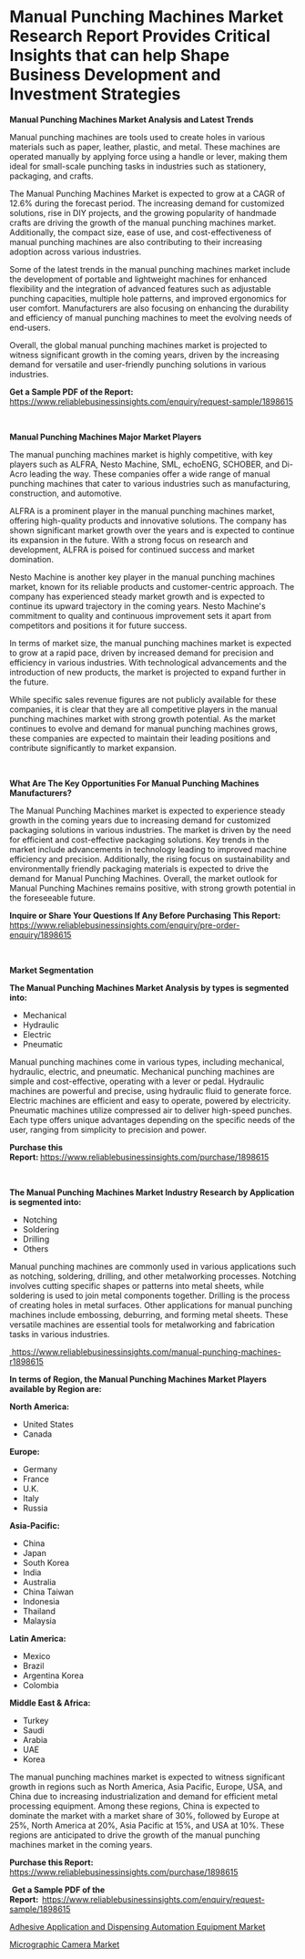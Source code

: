 <p><h1>Manual Punching Machines Market Research Report Provides Critical Insights that can help Shape Business Development and Investment Strategies</h1></p><p><strong>Manual Punching Machines Market Analysis and Latest Trends</strong></p>
<p><p>Manual punching machines are tools used to create holes in various materials such as paper, leather, plastic, and metal. These machines are operated manually by applying force using a handle or lever, making them ideal for small-scale punching tasks in industries such as stationery, packaging, and crafts.</p><p>The Manual Punching Machines Market is expected to grow at a CAGR of 12.6% during the forecast period. The increasing demand for customized solutions, rise in DIY projects, and the growing popularity of handmade crafts are driving the growth of the manual punching machines market. Additionally, the compact size, ease of use, and cost-effectiveness of manual punching machines are also contributing to their increasing adoption across various industries.</p><p>Some of the latest trends in the manual punching machines market include the development of portable and lightweight machines for enhanced flexibility and the integration of advanced features such as adjustable punching capacities, multiple hole patterns, and improved ergonomics for user comfort. Manufacturers are also focusing on enhancing the durability and efficiency of manual punching machines to meet the evolving needs of end-users.</p><p>Overall, the global manual punching machines market is projected to witness significant growth in the coming years, driven by the increasing demand for versatile and user-friendly punching solutions in various industries.</p></p>
<p><strong>Get a Sample PDF of the Report:&nbsp;</strong> <a href="https://www.reliablebusinessinsights.com/enquiry/request-sample/1898615">https://www.reliablebusinessinsights.com/enquiry/request-sample/1898615</a></p>
<p>&nbsp;</p>
<p><strong>Manual Punching Machines Major Market Players</strong></p>
<p><p>The manual punching machines market is highly competitive, with key players such as ALFRA, Nesto Machine, SML, echoENG, SCHOBER, and Di-Acro leading the way. These companies offer a wide range of manual punching machines that cater to various industries such as manufacturing, construction, and automotive.</p><p>ALFRA is a prominent player in the manual punching machines market, offering high-quality products and innovative solutions. The company has shown significant market growth over the years and is expected to continue its expansion in the future. With a strong focus on research and development, ALFRA is poised for continued success and market domination.</p><p>Nesto Machine is another key player in the manual punching machines market, known for its reliable products and customer-centric approach. The company has experienced steady market growth and is expected to continue its upward trajectory in the coming years. Nesto Machine's commitment to quality and continuous improvement sets it apart from competitors and positions it for future success.</p><p>In terms of market size, the manual punching machines market is expected to grow at a rapid pace, driven by increased demand for precision and efficiency in various industries. With technological advancements and the introduction of new products, the market is projected to expand further in the future.</p><p>While specific sales revenue figures are not publicly available for these companies, it is clear that they are all competitive players in the manual punching machines market with strong growth potential. As the market continues to evolve and demand for manual punching machines grows, these companies are expected to maintain their leading positions and contribute significantly to market expansion.</p></p>
<p>&nbsp;</p>
<p><strong>What Are The Key Opportunities For Manual Punching Machines Manufacturers?</strong></p>
<p><p>The Manual Punching Machines market is expected to experience steady growth in the coming years due to increasing demand for customized packaging solutions in various industries. The market is driven by the need for efficient and cost-effective packaging solutions. Key trends in the market include advancements in technology leading to improved machine efficiency and precision. Additionally, the rising focus on sustainability and environmentally friendly packaging materials is expected to drive the demand for Manual Punching Machines. Overall, the market outlook for Manual Punching Machines remains positive, with strong growth potential in the foreseeable future.</p></p>
<p><strong>Inquire or Share Your Questions If Any Before Purchasing This Report:</strong> <a href="https://www.reliablebusinessinsights.com/enquiry/pre-order-enquiry/1898615">https://www.reliablebusinessinsights.com/enquiry/pre-order-enquiry/1898615</a></p>
<p>&nbsp;</p>
<p><strong>Market Segmentation</strong></p>
<p><strong>The Manual Punching Machines Market Analysis by types is segmented into:</strong></p>
<p><ul><li>Mechanical</li><li>Hydraulic</li><li>Electric</li><li>Pneumatic</li></ul></p>
<p><p>Manual punching machines come in various types, including mechanical, hydraulic, electric, and pneumatic. Mechanical punching machines are simple and cost-effective, operating with a lever or pedal. Hydraulic machines are powerful and precise, using hydraulic fluid to generate force. Electric machines are efficient and easy to operate, powered by electricity. Pneumatic machines utilize compressed air to deliver high-speed punches. Each type offers unique advantages depending on the specific needs of the user, ranging from simplicity to precision and power.</p></p>
<p><strong>Purchase this Report:&nbsp;</strong><a href="https://www.reliablebusinessinsights.com/purchase/1898615">https://www.reliablebusinessinsights.com/purchase/1898615</a></p>
<p>&nbsp;</p>
<p><strong>The Manual Punching Machines Market Industry Research by Application is segmented into:</strong></p>
<p><ul><li>Notching</li><li>Soldering</li><li>Drilling</li><li>Others</li></ul></p>
<p><p>Manual punching machines are commonly used in various applications such as notching, soldering, drilling, and other metalworking processes. Notching involves cutting specific shapes or patterns into metal sheets, while soldering is used to join metal components together. Drilling is the process of creating holes in metal surfaces. Other applications for manual punching machines include embossing, deburring, and forming metal sheets. These versatile machines are essential tools for metalworking and fabrication tasks in various industries.</p></p>
<p><a href="https://www.reliablebusinessinsights.com/manual-punching-machines-r1898615">&nbsp;https://www.reliablebusinessinsights.com/manual-punching-machines-r1898615</a></p>
<p><strong>In terms of Region, the Manual Punching Machines Market Players available by Region are:</strong></p>
<p>
    <p> <strong> North America: </strong>
        <ul>
            <li>United States</li>
            <li>Canada</li>
        </ul>
        </p> 
    <p> <strong> Europe: </strong>
        <ul>
            <li>Germany</li>
            <li>France</li>
            <li>U.K.</li>
            <li>Italy</li>
            <li>Russia</li>
        </ul>
        </p> 
    <p> <strong> Asia-Pacific: </strong>
        <ul>
            <li>China</li>
            <li>Japan</li>
            <li>South Korea</li>
            <li>India</li>
            <li>Australia</li>
            <li>China Taiwan</li>
            <li>Indonesia</li>
            <li>Thailand</li>
            <li>Malaysia</li>
        </ul>
        </p> 
    <p> <strong> Latin America: </strong>
        <ul>
            <li>Mexico</li>
            <li>Brazil</li>
            <li>Argentina Korea</li>
            <li>Colombia</li>
        </ul>
        </p> 
    <p> <strong> Middle East & Africa: </strong>
        <ul>
            <li>Turkey</li>
            <li>Saudi</li>
            <li>Arabia</li>
            <li>UAE</li>
            <li>Korea</li>
        </ul>
    </p>
    </p>
<p><p>The manual punching machines market is expected to witness significant growth in regions such as North America, Asia Pacific, Europe, USA, and China due to increasing industrialization and demand for efficient metal processing equipment. Among these regions, China is expected to dominate the market with a market share of 30%, followed by Europe at 25%, North America at 20%, Asia Pacific at 15%, and USA at 10%. These regions are anticipated to drive the growth of the manual punching machines market in the coming years.</p></p>
<p><strong>Purchase this Report: </strong><a href="https://www.reliablebusinessinsights.com/purchase/1898615">https://www.reliablebusinessinsights.com/purchase/1898615</a></p>
<p>&nbsp;<strong>Get a Sample PDF of the Report:&nbsp;&nbsp;</strong><a href="https://www.reliablebusinessinsights.com/enquiry/request-sample/1898615">https://www.reliablebusinessinsights.com/enquiry/request-sample/1898615</a></p>
<p><strong></strong></p>
<p><p><a href="https://view.publitas.com/reportprime-1/adhesive-application-and-dispensing-automation-equipment-market-a-global-and-regional-analysis-focus-on-region-country-level-analysis-and-competitive-landscape-analysis-and-forecast-2024-2031/">Adhesive Application and Dispensing Automation Equipment Market</a></p><p><a href="https://view.publitas.com/reportprime-1/global-micrographic-camera-market-sector-types-applications-market-player-strategies-regional-growth-insights-and-future-projections-2024-2031/">Micrographic Camera Market</a></p></p>